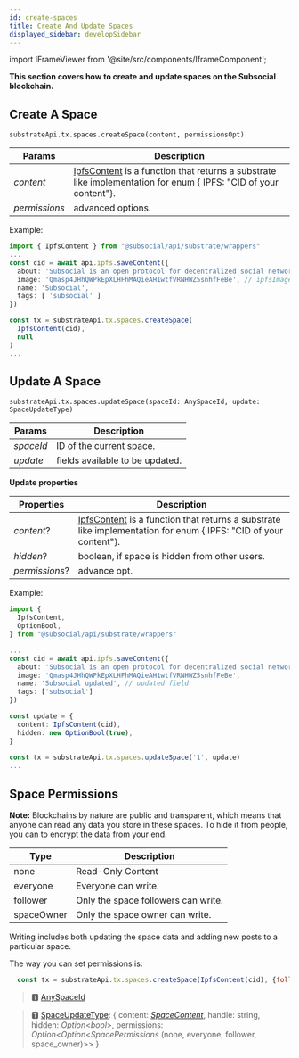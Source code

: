 ```yaml
---
id: create-spaces
title: Create And Update Spaces
displayed_sidebar: developSidebar
---
```

import IFrameViewer from '@site/src/components/IframeComponent';

**This section covers how to create and update spaces on the Subsocial blockchain.**

## Create A Space

```
substrateApi.tx.spaces.createSpace(content, permissionsOpt)
```


| Params    | Description |
| ----------- | ----------- |
| _content_ |  [IpfsContent](https://github.com/dappforce/subsocial-js/blob/master/packages/api/src/substrate/wrappers/content.ts#L29) is a function that returns a substrate like implementation for enum { IPFS: "CID of your content"}. |
| _permissions_ |  advanced options. |

Example: 

```typescript
import { IpfsContent } from "@subsocial/api/substrate/wrappers"
...
const cid = await api.ipfs.saveContent({
  about: 'Subsocial is an open protocol for decentralized social networks and marketplaces. It`s built with Substrate and IPFS',
  image: 'Qmasp4JHhQWPkEpXLHFhMAQieAH1wtfVRNHWZ5snhfFeBe', // ipfsImageCid = await api.subsocial.ipfs.saveFile(file)
  name: 'Subsocial',
  tags: [ 'subsocial' ]
})

const tx = substrateApi.tx.spaces.createSpace(
  IpfsContent(cid),
  null
)
...
```

 <IFrameViewer
      src="https://play.subsocial.network/writing-data/space/create?iframe=true"
  />

## Update A Space

```
substrateApi.tx.spaces.updateSpace(spaceId: AnySpaceId, update: SpaceUpdateType)
```

| Params    | Description |
| ----------- | ----------- |
| _spaceId_ | ID of the current space. |
| _update_ |  fields available to be updated. |

**Update properties**

| Properties    | Description |
| ----------- | ----------- |
| _content_? | [IpfsContent](https://github.com/dappforce/subsocial-js/blob/master/packages/api/src/substrate/wrappers/content.ts#L29) is a function that returns a substrate like implementation for enum { IPFS: "CID of your content"}.|
| _hidden_? | boolean, if space is hidden from other users. |
| _permissions_? | advance opt. |

Example: 

```typescript
import {
  IpfsContent, 
  OptionBool,
} from "@subsocial/api/substrate/wrappers"

...
const cid = await api.ipfs.saveContent({
  about: 'Subsocial is an open protocol for decentralized social networks and marketplaces. It`s built with Substrate and IPFS',
  image: 'Qmasp4JHhQWPkEpXLHFhMAQieAH1wtfVRNHWZ5snhfFeBe', 
  name: 'Subsocial updated', // updated field
  tags: ['subsocial']
})

const update = {
  content: IpfsContent(cid),
  hidden: new OptionBool(true),
}
      
const tx = substrateApi.tx.spaces.updateSpace('1', update)
...
```

 <IFrameViewer
      src="https://play.subsocial.network/writing-data/space/update?iframe=true"
  />

## Space Permissions

**Note:** Blockchains by nature are public and transparent, which means that anyone can read any data you store in these spaces. To hide it from people, you can to encrypt the data from your end. 

| Type    | Description |
| ----------- | ----------- |
| none | Read-Only Content |
| everyone | Everyone can write. |
| follower | Only the space followers can write. |
| spaceOwner | Only the space owner can write. |

Writing includes both updating the space data and adding new posts to a particular space.

The way you can set permissions is:

```js
  const tx = substrateApi.tx.spaces.createSpace(IpfsContent(cid), {follower: true})
```
    

> 🆃 [AnySpaceId](https://github.com/dappforce/subsocial-js/blob/master/packages/api/src/types/common.ts#L39)

> 🆃 [SpaceUpdateType](https://github.com/dappforce/subsocial-js/blob/master/packages/api/src/substrate/wrappers/space-update.ts#L5): { content: [_SpaceContent_](https://github.com/dappforce/subsocial-js/blob/master/packages/api/src/types/ipfs.ts#L16), handle: string, hidden: _Option_<_bool_>, permissions: _Option_<_Option_<_SpacePermissions_ (none, everyone, follower, space_owner)>> }  
